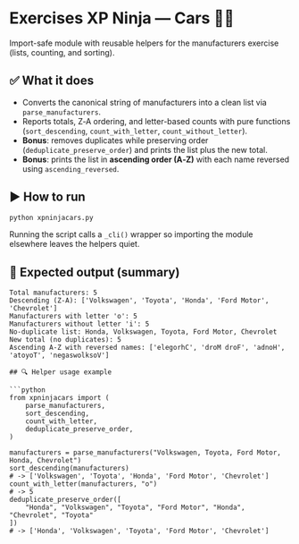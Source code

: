 
# Exercises XP Ninja — Cars 🚗🧠

Import-safe module with reusable helpers for the manufacturers exercise (lists, counting, and sorting).

## ✅ What it does
- Converts the canonical string of manufacturers into a clean list via `parse_manufacturers`.
- Reports totals, Z‑A ordering, and letter-based counts with pure functions (`sort_descending`, `count_with_letter`, `count_without_letter`).
- **Bonus**: removes duplicates while preserving order (`deduplicate_preserve_order`) and prints the list plus the new total.
- **Bonus**: prints the list in **ascending order (A‑Z)** with each name reversed using `ascending_reversed`.

## ▶️ How to run
```bash
python xpninjacars.py
```
Running the script calls a `_cli()` wrapper so importing the module elsewhere leaves the helpers quiet.

## 🧪 Expected output (summary)
```
Total manufacturers: 5
Descending (Z-A): ['Volkswagen', 'Toyota', 'Honda', 'Ford Motor', 'Chevrolet']
Manufacturers with letter 'o': 5
Manufacturers without letter 'i': 5
No-duplicate list: Honda, Volkswagen, Toyota, Ford Motor, Chevrolet
New total (no duplicates): 5
Ascending A-Z with reversed names: ['elegorhC', 'droM droF', 'adnoH', 'atoyoT', 'negaswolksoV']

## 🔍 Helper usage example

```python
from xpninjacars import (
	parse_manufacturers,
	sort_descending,
	count_with_letter,
	deduplicate_preserve_order,
)

manufacturers = parse_manufacturers("Volkswagen, Toyota, Ford Motor, Honda, Chevrolet")
sort_descending(manufacturers)
# -> ['Volkswagen', 'Toyota', 'Honda', 'Ford Motor', 'Chevrolet']
count_with_letter(manufacturers, "o")
# -> 5
deduplicate_preserve_order([
	"Honda", "Volkswagen", "Toyota", "Ford Motor", "Honda", "Chevrolet", "Toyota"
])
# -> ['Honda', 'Volkswagen', 'Toyota', 'Ford Motor', 'Chevrolet']
```
```
